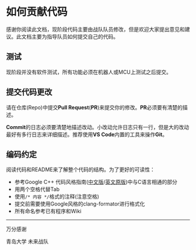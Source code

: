 # 如何贡献代码

感谢你阅读此文档，现阶段代码主要由战队队员修改，但是欢迎大家提出意见和建议。此文档主要为指导队员如何提交自己的代码。

## 测试

现阶段并没有软件测试，所有功能必须在机器人或MCU上测试之后提交。

## 提交代码更改

请在仓库(Repo)中提交**Pull Request**(**PR**)来提交你的修改。**PR**必须要有清楚的描述。

**Commit**的日志必须要清楚地描述改动。小改动允许日志只有一行，但是大的改动最好有多行日志来详细描述。推荐使用**VS Code**内置的工具来操作**Git**。

## 编码约定

阅读代码和README来了解整个代码的结构。为了更好的可读性：

* 参考Google C++ 代码风格指南([中文版](https://zh-google-styleguide.readthedocs.io/en/latest/google-cpp-styleguide/contents/)/[英文原版](https://google.github.io/styleguide/cppguide.html))中与C语言相通的部分
* 用两个空格代替Tab
* 使用`/* 内容 */`格式的注释(注意空格)
* 提交前需要使用Google风格的clang-formator进行格式化
* 所有命名参考已有程序和Wiki

---

万分感谢

青岛大学 未来战队
